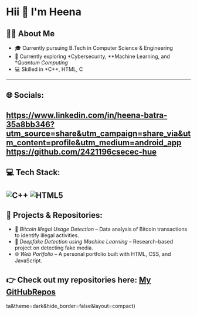 # Hii 👋 I'm Heena

## 👩‍💻 About Me
- 🎓 Currently pursuing B.Tech in Computer Science & Engineering  
- 🌱 Currently exploring *Cybersecurity, **Machine Learning, and **Quantum Computing*  
- 💻 Skilled in *C++, HTML, C  

---

## 🌐 Socials:
https://www.linkedin.com/in/heena-batra-35a8bb346?utm_source=share&utm_campaign=share_via&utm_content=profile&utm_medium=android_app
https://github.com/2421196csecec-hue
---

## 💻 Tech Stack:
![C++](https://img.shields.io/badge/c++-%2300599C.svg?style=for-the-badge&logo=c%2B%2B&logoColor=white)
![HTML5](https://img.shields.io/badge/html5-%23E34F26.svg?style=for-the-badge&logo=html5&logoColor=white)
---

## 📂 Projects & Repositories:
- 🔐 *Bitcoin Illegal Usage Detection* – Data analysis of Bitcoin transactions to identify illegal activities.  
- 🤖 *Deepfake Detection using Machine Learning* – Research-based project on detecting fake media.  
- 🌐 *Web Portfolio* – A personal portfolio built with HTML, CSS, and JavaScript.  

👉 Check out my repositories here: [My GitHubRepos](https://github.com/2421196csecec-hue) 
---

ta&theme=dark&hide_border=false&layout=compact)
